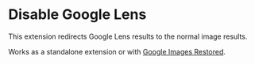 # Disable Google Lens
This extension redirects Google Lens results to the normal image results.

Works as a standalone extension or with [Google Images Restored](https://github.com/fanfare/googleimagesrestored).
